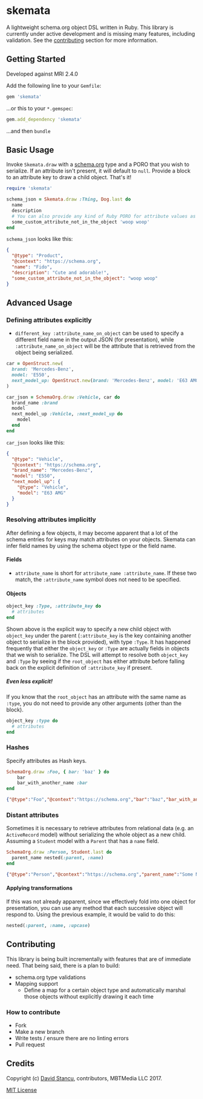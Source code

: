 # skemata

A lightweight schema.org object DSL written in Ruby. This library is currently under active development and is missing many features, including validation. See the [contributing](#contributing) section for more information. 

## Getting Started
Developed against MRI 2.4.0

Add the following line to your `Gemfile`:
```ruby
gem 'skemata'
```

...or this to your `*.gemspec`:
```ruby
gem.add_dependency 'skemata'
```

...and then `bundle`

## Basic Usage
Invoke `Skemata.draw` with a [schema.org](http://schema.org/docs/schemas.html) type and a PORO that you wish to serialize. If an attribute isn't present, it will default to `null`. Provide a block to an attribute key to draw a child object. That's it!

```ruby
require 'skemata'

schema_json = Skemata.draw :Thing, Dog.last do
  name
  description
  # You can also provide any kind of Ruby PORO for attribute values as long as they are serializable!
  some_custom_attribute_not_in_the_object 'woop woop'
end
```

`schema_json` looks like this: 
```json
{
  "@type": "Product",
  "@context": "https://schema.org",
  "name": "Fido",
  "description": "Cute and adorable!",
  "some_custom_attribute_not_in_the_object": "woop woop"
}
```

## Advanced Usage

### Defining attributes explicitly

- `different_key :attribute_name_on_object` can be used to specify a different field name in the output JSON (for presentation), while `:attribute_name_on_object` will be the attribute that is retrieved from the object being serialized. 

```ruby
car = OpenStruct.new(
  brand: 'Mercedes-Benz',
  model: 'E550',
  next_model_up: OpenStruct.new(brand: 'Mercedes-Benz', model: 'E63 AMG')
)

car_json = SchemaOrg.draw :Vehicle, car do
  brand_name :brand
  model
  next_model_up :Vehicle, :next_model_up do 
    model
  end
end
```

`car_json` looks like this:

```json
{
  "@type": "Vehicle",
  "@context": "https://schema.org",
  "brand_name": "Mercedes-Benz",
  "model": "E550",
  "next_model_up": {
    "@type": "Vehicle",
    "model": "E63 AMG"
  }
}
```

### Resolving attributes implicitly
After defining a few objects, it may become apparent that a lot of the schema entries for keys may match attributes on your objects. Skemata can infer field names by using the schema object type or the field name. 

#### Fields
- `attribute_name` is short for `attribute_name :attribute_name`. If these two match, the `:attribute_name` symbol does not need to be specified.

#### Objects
```ruby
object_key :Type, :attribute_key do 
  # attributes
end
```

Shown above is the explicit way to specify a new child object with `object_key` under the parent (`:attribute_key` is the key containing another object to serialize in the block provided), with type `:Type`. It has happened frequently that either the `object_key` or `:Type` are actually fields in objects that we wish to serialize. The DSL will attempt to resolve both `object_key` and `:Type` by seeing if the `root_object` has either attribute before falling back on the explicit definition of `:attribute_key` if present. 

##### Even less explicit!
If you know that the `root_object` has an attribute with the same name as `:type`, you do not need to provide any other arguments (other than the block).

```ruby
object_key :type do 
  # attributes
end
```

### Hashes
Specify attributes as Hash keys.

```ruby
SchemaOrg.draw :Foo, { bar: 'baz' } do
	bar
	bar_with_another_name :bar
end
```

```json
{"@type":"Foo","@context":"https://schema.org","bar":"baz","bar_with_another_name":"baz"}
```

### Distant attributes
Sometimes it is necessary to retrieve attributes from relational data (e.g. an `ActiveRecord` model) without serializing the whole object as a new child. Assuming a `Student` model with a `Parent` that has a `name` field. 

```ruby
SchemaOrg.draw :Person, Student.last do
  parent_name nested(:parent, :name)
end
```

```json
{"@type":"Person","@context":"https://schema.org","parent_name":"Some Name"}
```

#### Applying transformations
If this was not already apparent, since we effectively fold into one object for presentation, you can use any method that each successive object will respond to. Using the previous example, it would be valid to do this:

```ruby
nested(:parent, :name, :upcase)
```

## Contributing
This library is being built incrementally with features that are of immediate need. That being said, there is a plan to build:
- schema.org type validations
- Mapping support
	- Define a map for a certain object type and automatically marshal those objects without explicitly drawing it each time

### How to contribute
- Fork
- Make a new branch
- Write tests / ensure there are no linting errors
- Pull request

## Credits
Copyright (c) [David Stancu](https://davidstancu.me), contributors, MBTMedia LLC 2017.

[MIT License](https://github.com/mybanktracker/skemata/blob/master/LICENSE.txt)
